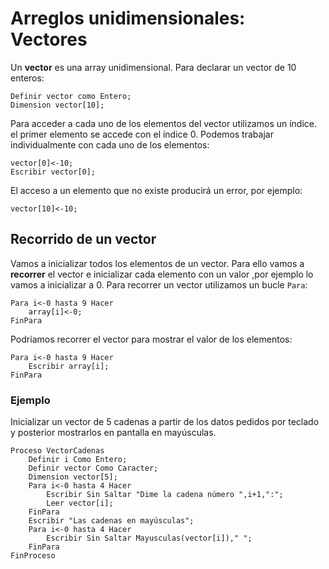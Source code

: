 # Arreglos unidimensionales: Vectores

Un **vector** es una array unidimensional. Para declarar un vector de 10 enteros:

	Definir vector como Entero;
	Dimension vector[10];

Para acceder a cada uno de los elementos del vector utilizamos un índice. el primer elemento se accede con el índice 0. Podemos trabajar individualmente con cada uno de los elementos:

	vector[0]<-10;
	Escribir vector[0];

El acceso a un elemento que no existe producirá un error, por ejemplo:

	vector[10]<-10;

## Recorrido de un vector

Vamos a inicializar todos los elementos de un vector. Para ello vamos a **recorrer** el vector e inicializar cada elemento con un valor ,por ejemplo lo vamos a inicializar a 0. Para recorrer un vector utilizamos un bucle `Para`:

	Para i<-0 hasta 9 Hacer
		array[i]<-0;
	FinPara

Podríamos recorrer el vector para mostrar el valor de los elementos:

	Para i<-0 hasta 9 Hacer
		Escribir array[i];
	FinPara

### Ejemplo

Inicializar un vector de 5 cadenas a partir de los datos pedidos por teclado y posterior mostrarlos en pantalla en mayúsculas.

	Proceso VectorCadenas
		Definir i Como Entero;
		Definir vector Como Caracter;
		Dimension vector[5];
		Para i<-0 hasta 4 Hacer
			Escribir Sin Saltar "Dime la cadena número ",i+1,":";
			Leer vector[i];
		FinPara
		Escribir "Las cadenas en mayúsculas";
		Para i<-0 hasta 4 Hacer
			Escribir Sin Saltar Mayusculas(vector[i])," ";
		FinPara
	FinProceso
